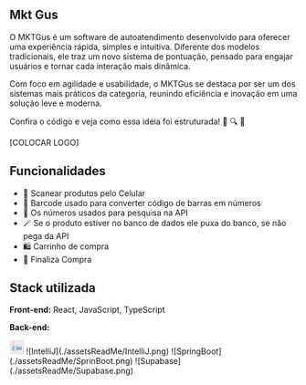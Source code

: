 
## Mkt Gus   

O MKTGus é um software de autoatendimento desenvolvido para oferecer uma experiência rápida, simples e intuitiva.
Diferente dos modelos tradicionais, ele traz um novo sistema de pontuação, pensado para engajar usuários e tornar cada interação mais dinâmica.

Com foco em agilidade e usabilidade, o MKTGus se destaca por ser um dos sistemas mais práticos da categoria, reunindo eficiência e inovação em uma solução leve e moderna.

Confira o código e veja como essa ideia foi estruturada! 👀 🔍 📂


[COLOCAR LOGO]


## Funcionalidades

- 📡 Scanear produtos pelo Celular
- 🧬 Barcode usado para converter código de barras em números
- 🔢 Os números usados para pesquisa na API
- 🪄 Se o produto estiver no banco de dados ele puxa do banco, se não pega da API
- 🛍️ Carrinho de compra
- 🎁 Finaliza Compra


## Stack utilizada

**Front-end:** React, JavaScript, TypeScript

**Back-end:**

<img src="./assetsReadMe/Java.jpg" alt="Java" width="25" height="25"/>
![IntelliJ](./assetsReadMe/IntelliJ.png) 
![SpringBoot](./assetsReadMe/SprinBoot.png) 
![Supabase](./assetsReadMe/Supabase.png)

